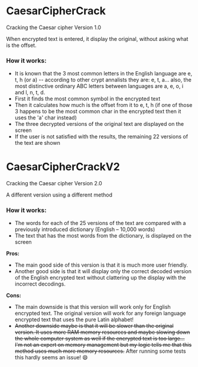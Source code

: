 # CaesarCipherCrack
Cracking the Caesar cipher Version 1.0

When encrypted text is entered, it display the original, without asking what is the offset.

### How it works:
- It is known that the 3 most common letters in the English language are e, t, h (or a)
  -- according to other crypt annalists they are: e, t, a... 
  also, the most distinctive ordinary ABC letters between languages are a, e, o, i and l, n, t, d.
- First it finds the most common symbol in the encrypted text
- Then it calculates how much is the offset from it to e, t, h
  (if one of those 3 happens to be the most common char in the encrypted text then it uses the 'a' char instead)
- The three decrypted versions of the original text are displayed on the screen
- If the user is not satisfied with the results, the remaining 22 versions of the text are shown

# CaesarCipherCrackV2
Cracking the Caesar cipher Version 2.0

A different version using a different method

### How it works:
- The words for each of the 25 versions of the text are compared with a previously introduced dictionary (English – 10,000 words)
- The text that has the most words from the dictionary, is displayed on the screen

**Pros:**
- The main good side of this version is that it is much more user friendly.
- Another good side is that it will display only the correct decoded version of the English encrypted text without clattering up the display with the incorrect decodings.

**Cons:**
- The main downside is that this version will work only for English encrypted text. The original version will work for any foreign language encrypted text that uses the pure Latin alphabet! 
- ~~Another downside maybe is that it will be slower than the original version. It uses more RAM memory resources and maybe slowing down the whole computer system as well if the encrypted text is too large... I'm not an expert on memory management but my logic tells me that this method uses much more memory resources.~~
After running some tests this hardly seems an issue! :smile:
